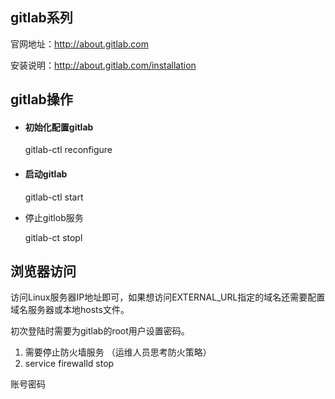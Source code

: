 ## gitlab系列

官网地址：http://about.gitlab.com

安装说明：http://about.gitlab.com/installation

## gitlab操作

- #### 初始化配置gitlab

  gitlab-ctl reconfigure

- #### 启动gitlab

  gitlab-ctl start

- 停止gitlob服务

  gitlab-ct stopl 

## 浏览器访问

访问Linux服务器IP地址即可，如果想访问EXTERNAL_URL指定的域名还需要配置域名服务器或本地hosts文件。

初次登陆时需要为gitlab的root用户设置密码。

1. 需要停止防火墙服务          （运维人员思考防火策略）
2. service  firewalld stop

账号密码